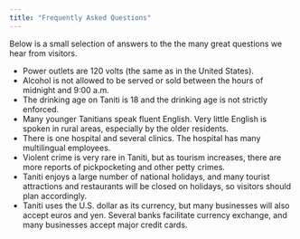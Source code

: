 ```yaml
---
title: "Frequently Asked Questions"
---
```


Below is a small selection of answers to the the many great questions we hear from visitors.

- Power outlets are 120 volts (the same as in the United States). 
- Alcohol is not allowed to be served or sold between the hours of midnight and 9:00 a.m. 
- The drinking age on Taniti is 18 and the drinking age is not strictly enforced.
- Many younger Tanitians speak fluent English. Very little English is spoken in rural areas, especially by the older residents.
- There is one hospital and several clinics. The hospital has many multilingual employees.
- Violent crime is very rare in Taniti, but as tourism increases, there are more reports of pickpocketing and other petty crimes. 
- Taniti enjoys a large number of national holidays, and many tourist attractions and restaurants will be closed on holidays, so visitors should plan accordingly.
- Taniti uses the U.S. dollar as its currency, but many businesses will also accept euros and yen. Several banks facilitate currency exchange, and many businesses accept major credit cards.
